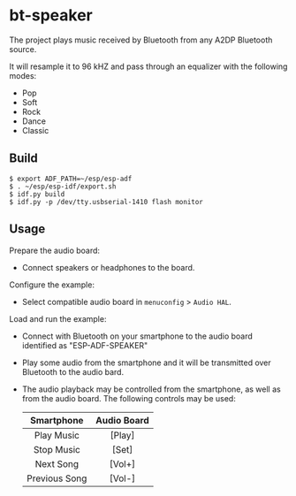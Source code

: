 # bt-speaker

The project plays music received by Bluetooth from any A2DP Bluetooth source.

It will resample it to 96 kHZ and pass through an equalizer with the following modes:

* Pop
* Soft
* Rock
* Dance
* Classic 

## Build

```
$ export ADF_PATH=~/esp/esp-adf
$ . ~/esp/esp-idf/export.sh
$ idf.py build
$ idf.py -p /dev/tty.usbserial-1410 flash monitor
```

## Usage

Prepare the audio board:

- Connect speakers or headphones to the board. 

Configure the example:

- Select compatible audio board in `menuconfig` > `Audio HAL`.

Load and run the example:

- Connect with Bluetooth on your smartphone to the audio board identified as "ESP-ADF-SPEAKER"
- Play some audio from the smartphone and it will be transmitted over Bluetooth to the audio bard.
- The audio playback may be controlled from the smartphone, as well as from the audio board. The following controls may be used:

    |   Smartphone   | Audio Board |
    |:--------------:|:-----------:|
    |   Play Music   |    [Play]   |
    |   Stop Music   |    [Set]    |
    |   Next Song    |    [Vol+]   |
    | Previous Song  |    [Vol-]   |